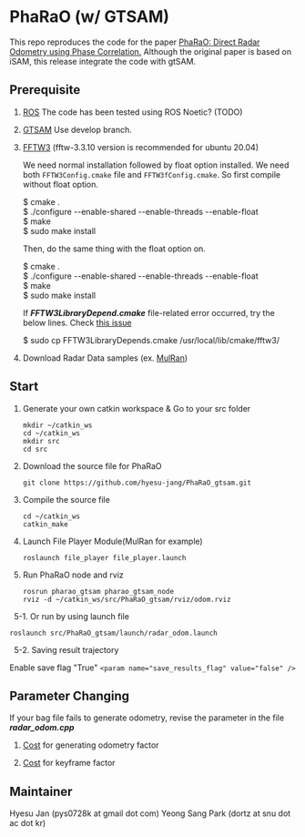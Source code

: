 
# PhaRaO (w/ GTSAM)

This repo reproduces the code for the paper [PhaRaO: Direct Radar Odometry using Phase Correlation.](https://rpm.snu.ac.kr/publications/yspark-2020-icra.pdf)
Although the original paper is based on iSAM, this release integrate the code with gtSAM.


## Prerequisite
1. [ROS](https://wiki.ros.org/noetic/Installation/Ubuntu) The code has been tested using ROS Noetic? (TODO)
2. [GTSAM](https://gtsam.org/)
   Use develop branch.
   
4. [FFTW3](https://www.fftw.org/download.html)
   (fftw-3.3.10 version is recommended for ubuntu 20.04)

   We need normal installation followed by float option installed. We need both `FFTW3Config.cmake` file and `FFTW3fConfig.cmake`. So first compile without float option.
   
   $ cmake .  
   $ ./configure --enable-shared --enable-threads --enable-float  
   $ make  
   $ sudo make install

   Then, do the same thing with the float option on.
   
   $ cmake .  
   $ ./configure --enable-shared --enable-threads --enable-float  
   $ make  
   $ sudo make install 
   
   If **_FFTW3LibraryDepend.cmake_** file-related error occurred, try the below lines. Check [this issue](https://github.com/hyesu-jang/PhaRaO_gtsam/issues/2)
 
   $ sudo cp FFTW3LibraryDepends.cmake /usr/local/lib/cmake/fftw3/  

6. Download Radar Data samples (ex. [MulRan](https://sites.google.com/view/mulran-pr/dataset))

## Start
1. Generate your own catkin workspace & Go to your src folder
   ~~~
   mkdir ~/catkin_ws
   cd ~/catkin_ws
   mkdir src
   cd src
   ~~~
2. Download the source file for PhaRaO
   ~~~
   git clone https://github.com/hyesu-jang/PhaRaO_gtsam.git
   ~~~

3. Compile the source file
   ~~~
   cd ~/catkin_ws
   catkin_make
   ~~~
4. Launch File Player Module(MulRan for example)
    ~~~
    roslaunch file_player file_player.launch
    ~~~
5. Run PhaRaO node and rviz
    ~~~
    rosrun pharao_gtsam pharao_gtsam_node
    rviz -d ~/catkin_ws/src/PhaRaO_gtsam/rviz/odom.rviz
    ~~~
&nbsp; 5-1. Or run by using launch file
   ~~~
   roslaunch src/PhaRaO_gtsam/launch/radar_odom.launch
   ~~~

&nbsp; 5-2. Saving result trajectory

   Enable save flag "True"
   `<param name="save_results_flag" value="false" />`

## Parameter Changing
If your bag file fails to generate odometry, revise the parameter in the file **_radar_odom.cpp_**

1. [Cost](https://github.com/hyesu-jang/PhaRaO_gtsam/blob/258a9e1e354d34ad936613117b53aabf090398fc/src/radar_odom.cpp#L491) for generating odometry factor

2. [Cost](https://github.com/hyesu-jang/PhaRaO_gtsam/blob/258a9e1e354d34ad936613117b53aabf090398fc/src/radar_odom.cpp#L623) for keyframe factor

## Maintainer

Hyesu Jan (pys0728k at gmail dot com)
Yeong Sang Park (dortz at snu dot ac dot kr)

